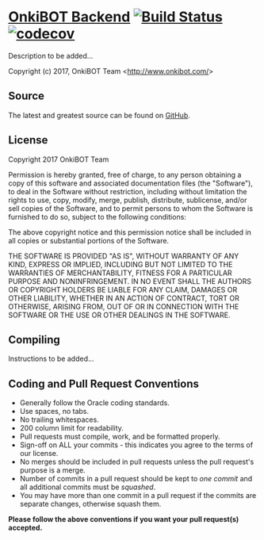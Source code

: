 [OnkiBOT Backend][Website] [![Build Status](https://ci.onkibot.com/api/badges/onkibot/onkibot-backend/status.svg)](https://ci.onkibot.com/onkibot/onkibot-backend) [![codecov](https://codecov.io/gh/onkibot/onkibot-backend/branch/master/graph/badge.svg)](https://codecov.io/gh/onkibot/onkibot-backend)
===================================
Description to be added...

Copyright (c) 2017, OnkiBOT Team <<http://www.onkibot.com/>>

Source
------
The latest and greatest source can be found on [GitHub].  

License
-------
Copyright 2017 OnkiBOT Team

Permission is hereby granted, free of charge, to any person obtaining a copy of this software and associated documentation files (the "Software"), to deal in the Software without restriction, including without limitation the rights to use, copy, modify, merge, publish, distribute, sublicense, and/or sell copies of the Software, and to permit persons to whom the Software is furnished to do so, subject to the following conditions:

The above copyright notice and this permission notice shall be included in all copies or substantial portions of the Software.

THE SOFTWARE IS PROVIDED "AS IS", WITHOUT WARRANTY OF ANY KIND, EXPRESS OR IMPLIED, INCLUDING BUT NOT LIMITED TO THE WARRANTIES OF MERCHANTABILITY, FITNESS FOR A PARTICULAR PURPOSE AND NONINFRINGEMENT. IN NO EVENT SHALL THE AUTHORS OR COPYRIGHT HOLDERS BE LIABLE FOR ANY CLAIM, DAMAGES OR OTHER LIABILITY, WHETHER IN AN ACTION OF CONTRACT, TORT OR OTHERWISE, ARISING FROM, OUT OF OR IN CONNECTION WITH THE SOFTWARE OR THE USE OR OTHER DEALINGS IN THE SOFTWARE.

Compiling
---------
Instructions to be added...

Coding and Pull Request Conventions
-----------------------------------
* Generally follow the Oracle coding standards.
* Use spaces, no tabs.
* No trailing whitespaces.
* 200 column limit for readability.
* Pull requests must compile, work, and be formatted properly.
* Sign-off on ALL your commits - this indicates you agree to the terms of our license.
* No merges should be included in pull requests unless the pull request's purpose is a merge.
* Number of commits in a pull request should be kept to *one commit* and all additional commits must be *squashed*.
* You may have more than one commit in a pull request if the commits are separate changes, otherwise squash them.

**Please follow the above conventions if you want your pull request(s) accepted.**

[License]: https://opensource.org/licenses/MIT
[Website]: http://www.onkibot.com
[GitHub]: https://github.com/onkibot/onkibot-backend
